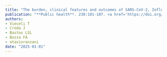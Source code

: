 ```yaml
---
title: "The burden, clinical features and outcomes of SARS-CoV-2, Influenza and co-infections during concurrently out-of-season outbreaks in Brazil"
publication: "**Public health**. 238:101-107. <a href='https://doi.org/10.1016/j.puhe.2024.10.016' target='_blank' rel='noopener noreferrer'>10.1016/j.puhe.2024.10.016</a>"
authors:
- Vieceli T
- Croda J
- Bastos LSL
- Bozza FA
- otavioranzani
date: "2025-01-01"
---
```

